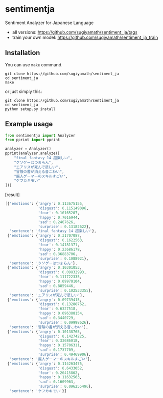 # sentimentja
Sentiment Analyzer for Japanese Language

- all versions: https://github.com/sugiyamath/sentiment_ja/tags
- train your own model: https://github.com/sugiyamath/sentiment_ja_train

## Installation

You can use ```make``` command.

```
git clone https://github.com/sugiyamath/sentiment_ja
cd sentiment_ja
make
```

or just simply this:

```
git clone https://github.com/sugiyamath/sentiment_ja
cd sentiment_ja
python setup.py install
```

## Example usage

```python
from sentimentja import Analyzer
from pprint import pprint

analyzer = Analyzer()
pprint(analyzer.analyze([
    "final fantasy 14 超楽しい",
    "クソゲーはつまらん",
    "エアリスが死んで悲しい",
    "冒険の書が消える音こわい",
    "廃人ゲーマーのスキルすごい",
    "ケフカキモい"
]))
```

[result]

```python
[{'emotions': {'angry': 0.113675155,
               'disgust': 0.115149096,
               'fear': 0.10165207,
               'happy': 0.7016944,
               'sad': 0.2467626,
               'surprise': 0.13182622},
  'sentence': 'final fantasy 14 超楽しい'},
 {'emotions': {'angry': 0.31707087,
               'disgust': 0.1622563,
               'fear': 0.14181371,
               'happy': 0.23686178,
               'sad': 0.36883706,
               'surprise': 0.1088921},
  'sentence': 'クソゲーはつまらん'},
 {'emotions': {'angry': 0.10301053,
               'disgust': 0.09832993,
               'fear': 0.111722335,
               'happy': 0.09970104,
               'sad': 0.8859446,
               'surprise': 0.102533355},
  'sentence': 'エアリスが死んで悲しい'},
 {'emotions': {'angry': 0.09739415,
               'disgust': 0.13288762,
               'fear': 0.6327518,
               'happy': 0.096388154,
               'sad': 0.3440729,
               'surprise': 0.09998626},
  'sentence': '冒険の書が消える音こわい'},
 {'emotions': {'angry': 0.10138765,
               'disgust': 0.14274225,
               'fear': 0.33686018,
               'happy': 0.15706311,
               'sad': 0.1737709,
               'surprise': 0.49469906},
  'sentence': '廃人ゲーマーのスキルすごい'},
 {'emotions': {'angry': 0.114263475,
               'disgust': 0.6433052,
               'fear': 0.20415862,
               'happy': 0.11632563,
               'sad': 0.1609963,
               'surprise': 0.096255496},
  'sentence': 'ケフカキモい'}]
```
